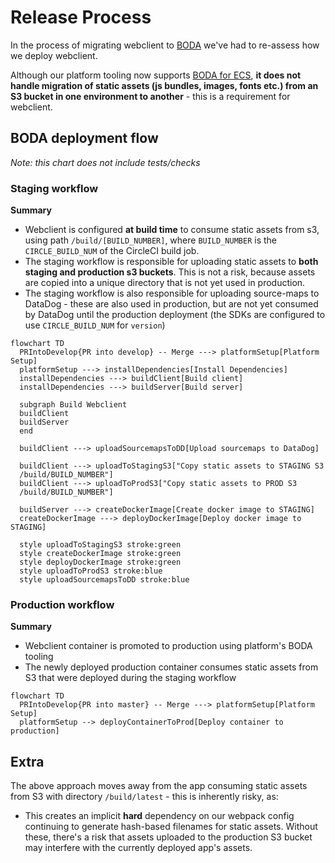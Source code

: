 # Release Process

In the process of migrating webclient to [BODA](https://gousto.atlassian.net/wiki/spaces/TECHPOTATOES/pages/3682730007/BODA+Build+Once+Deploy+Anywhere) we've had to re-assess how we deploy webclient.

Although our platform tooling now supports [BODA for ECS](https://gousto.atlassian.net/wiki/spaces/TECHPOTATOES/pages/3738501237/How+to+upgrade+your+ECS+service+to+BODA), **it does not handle migration of static assets (js bundles, images, fonts etc.) from an S3 bucket in one environment to another** - this is a requirement for webclient.

## BODA deployment flow
_Note: this chart does not include tests/checks_

### Staging workflow

**Summary**

- Webclient is configured **at build time** to consume static assets from s3, using path `/build/[BUILD_NUMBER]`, where `BUILD_NUMBER` is the `CIRCLE_BUILD_NUM` of the CircleCI build job.
- The staging workflow is responsible for uploading static assets to **both staging and production s3 buckets**. This is not a risk, because assets are copied into a unique directory that is not yet used in production.
- The staging workflow is also responsible for uploading source-maps to DataDog - these are also used in production, but are not yet consumed by DataDog until the production deployment (the SDKs are configured to use `CIRCLE_BUILD_NUM` for `version`)

```mermaid
flowchart TD
  PRIntoDevelop{PR into develop} -- Merge ---> platformSetup[Platform Setup]
  platformSetup ---> installDependencies[Install Dependencies]
  installDependencies ---> buildClient[Build client]
  installDependencies ---> buildServer[Build server]

  subgraph Build Webclient
  buildClient
  buildServer
  end

  buildClient ---> uploadSourcemapsToDD[Upload sourcemaps to DataDog]

  buildClient ---> uploadToStagingS3["Copy static assets to STAGING S3
  /build/BUILD_NUMBER"]
  buildClient ---> uploadToProdS3["Copy static assets to PROD S3
  /build/BUILD_NUMBER"]

  buildServer ---> createDockerImage[Create docker image to STAGING]
  createDockerImage ---> deployDockerImage[Deploy docker image to STAGING]

  style uploadToStagingS3 stroke:green
  style createDockerImage stroke:green
  style deployDockerImage stroke:green
  style uploadToProdS3 stroke:blue
  style uploadSourcemapsToDD stroke:blue
```

### Production workflow

**Summary**

- Webclient container is promoted to production using platform's BODA tooling
- The newly deployed production container consumes static assets from S3 that were deployed during the staging workflow

```mermaid
flowchart TD
  PRIntoDevelop{PR into master} -- Merge ---> platformSetup[Platform Setup]
  platformSetup --> deployContainerToProd[Deploy container to production]
```

## Extra

The above approach moves away from the app consuming static assets from S3 with directory `/build/latest` - this is inherently risky, as:

- This creates an implicit **hard** dependency on our webpack config continuing to generate hash-based filenames for static assets. Without these, there's a risk that assets uploaded to the production S3 bucket may interfere with the currently deployed app's assets.

